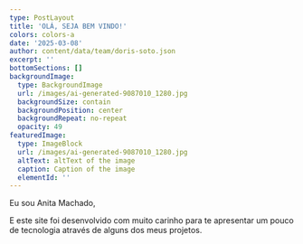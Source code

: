 ```yaml
---
type: PostLayout
title: 'OLÁ, SEJA BEM VINDO!'
colors: colors-a
date: '2025-03-08'
author: content/data/team/doris-soto.json
excerpt: ''
bottomSections: []
backgroundImage:
  type: BackgroundImage
  url: /images/ai-generated-9087010_1280.jpg
  backgroundSize: contain
  backgroundPosition: center
  backgroundRepeat: no-repeat
  opacity: 49
featuredImage:
  type: ImageBlock
  url: /images/ai-generated-9087010_1280.jpg
  altText: altText of the image
  caption: Caption of the image
  elementId: ''
---
```

Eu sou Anita Machado,

E este site foi desenvolvido com muito carinho para te apresentar um pouco de tecnologia através de alguns dos meus projetos.
